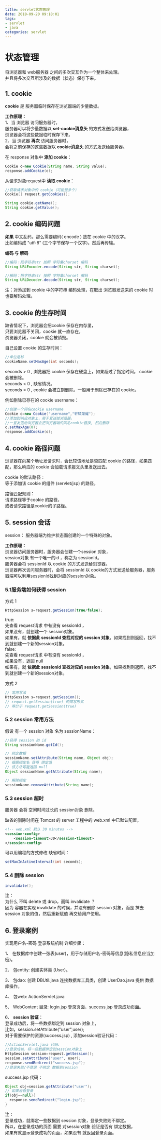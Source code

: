 ```yaml
---
title: servlet状态管理
date: 2018-09-20 09:18:01
tags:
- servlet
- java
categories: servlet
---
```

# 状态管理
将浏览器和 web服务器 之间的多次交互作为一个整体来处理。  
并且将多次交互所涉及的数据（状态）保存下来。  

## 1. cookie  
**cookie** 是 服务器临时保存在浏览器端的少量数据。  

**工作原理：**  
1、当 浏览器 访问服务器时，  
服务器可以将少量数据以 **set-cookie消息头** 的方式发送给浏览器，  
浏览器会将这些数据临时保存下来。  
2、当 浏览器 **再次** 访问服务器时，  
会将之前保存的这些数据以 **cookie消息头** 的方式发送给服务器。  

在 response 对象中 **添加 cookie**：  
```java
Cookie c=new Cookie(String name, String value);
response.addCookie(c);
```
从请求对象request中 **读取 cookie**：  
```java
//获取请求对象中的 cookie（可能是多个）
Cookie[] request.getCookies();

String cookie.getName();
String cookie.getValue();
```

## 2. cookie 编码问题
**如果** 中文乱码，那么需要编码( encode ) 放在 cookie 中的汉字。   
比如编码成 "utf-8" (三个字节保存一个汉字)，然后再传输。  

**编码 与 解码**  
```java
//编码：把字符串str 按照 字符集charset 编码
String URLEncoder.encode(String str, String charset);

//解码：把字符串str 按照 字符集charset 解码
String URLDecoder.decode(String str, String charset);
```
注：对添加到 cookie 中的字符串 编码处理，在取出 浏览器发送来的 cookie 时 也要解码处理。  

## 3. cookie 的生存时间
缺省情况下，浏览器会把cookie 保存在内存里，  
只要浏览器不关闭，cookie 就一直存在，  
浏览器关闭，cookie 就会被销毁。  

自己设置 cookie 的生存时间：  
```java
//单位是秒
cookieName.setMaxAge(int seconds);
```
seconds > 0 , 浏览器把 cookie 保存在硬盘上，如果超过了指定时间， cookie 会被删除。  
seconds < 0 , 缺省情况。  
seconds = 0 , cookie 会被立刻删除。一般用于删除已存在的 cookie。  

例如删除已存在的 cookie username：  
```java
//创建一个同名cookie username
Cookie c=new Cookie("username","轩辕荣耀");
//添加到响应对象上，用于发送给浏览器。
//一旦发送给浏览器会把浏览器端的同名cookie替换, 然后删除
c.setMaxAge(0);
response.addCookie(c);
```

## 4. cookie 路径问题
浏览器在向某个地址发请求时，会比较该地址是否匹配 cookie 的路径，如果匹配，那么响应的 cookie 会加载请求报文头里发送出去。  

cookie 的默认路径：  
等于添加该 cookie 的组件 (servlet/jsp) 的路径。  

路径匹配规则：  
请求路径等于cookie 的路径，  
或者请求路径是cookie的子路径。  

## 5. session 会话
session： 服务器端为维护状态而创建的一个特殊的对象。  

**工作原理：**  
浏览器访问服务器时，服务器会创建一个session 对象，  
session对象 有一个唯一的id ，称之为 sessionId。  
服务器会将 sessionId 以 cookie 的方式发送给浏览器。  
浏览器再次访问服务器时，会将 sessionId 以 cookie的方式发送给服务器，服务器端可以利用sessionId找到对应的session对象。  

### 5.1服务端如何获得 session  

方式 1    
```java
HttpSession s=request.getSession(true/false);
```
true:  
先查看 request请求 中有没有 sessionId ，   
如果没有，就创建一个 session对象。  
如果有，就 **依据此 sessionId 查找对应的 session 对象**，如果找到则返回，找不到就创建一个新的session对象。  
false:  
先查看 request请求 中有没有 sessionId ，   
如果没有，返回 null  
如果有，就 **依据此 sessionId 查找对应的 session 对象**，如果找到则返回，找不到就创建一个新的session对象。


方式 2
```java
// 常用写法
HttpSession s=request.getSession();
// request.getSession(true) 的简写形式
// 等价于 request.getSession(true)  
```
### 5.2 session 常用方法
假设 有一个 session 对象 名为 sessionName：  

```java
//获得 session 的 id
String sessionName.getId();

// 绑定数据
sessionName.setAttribute(String name, Object obj);
// 根据绑定名 获得 绑定值
// 该方法可能返回 null
Object sessionName.getAttribute(String name);

// 解除绑定
sessionName.removeAttribute(String name);
```

### 5.3 session 超时  
服务器 会将 空闲时间过长的 session对象 删除。  

缺省的删除时间在 Tomcat 的 server 工程中的 web.xml 中已默认配置。  
```xml
<!-- web.xml 默认 30 minutes -->
<session-config>
    <session-timeout>30</session-timeout>
</session-config>
```
可以用编程的方式修改 缺省时间：  
```java
setMaxInActiveInterval(int seconds);
```
### 5.4 删除 session

```java
invalidate();
```
注：  
为什么 不叫 delete 或 drop，而叫 invalidate ？  
因为 容器在实现 invalidate 的时候，并没有删除 session 对象，而是 抹去 session 对象的值，然后重新赋值 再交给用户使用。  

## 6. 登录案例
实现用户名-密码 登录系统机制 详细步骤：  

1、 在数据库中创建一张表(user)，用于存储用户名-密码等信息(隐私信息应当加密)。  

2、 包entity: 创建实体类 (User)。   

3、 包dao: 创建 DBUtil.java 连接数据库工具类，创建 UserDao.java 提供 数据库操作。  

4、 包web: ActionServlet.java   

5、 WebContent 目录: login.jsp 登录页面，success.jsp 登录成功页面。  

6、 **session 验证：**   
登录成功后，将一些数据绑定到 session 对象上，  
比如，session.setAttribute("user",user);  
对于需要保护的资源(success.jsp) , 添加session验证代码：  
```java
//ActionServlet.java 代码:
//登录成功，将一些数据绑定到session对象上
HttpSession session=request.getSession();
session.setAttribute("user", user);
response.sendRedirect("success.jsp");
//登录失败/不登录 不绑定 数据到session
```
success.jsp 代码：  
```java
Object obj=session.getAttribute("user");
// 如果没有登录
if(obj==null){
  response.sendRedirect("login.jsp");
}
```
注：  
登录成功，就绑定一些数据到 session 对象，登录失败则不绑定。  
所以，在登录成功的页面 需要 对session对象 验证是否有 绑定数据，  
如果有就显示登录成功的页面，如果没有 就返回登录页面。  

